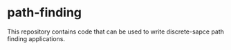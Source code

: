 # path-finding

This repository contains code that can be used to write discrete-sapce path finding applications.
